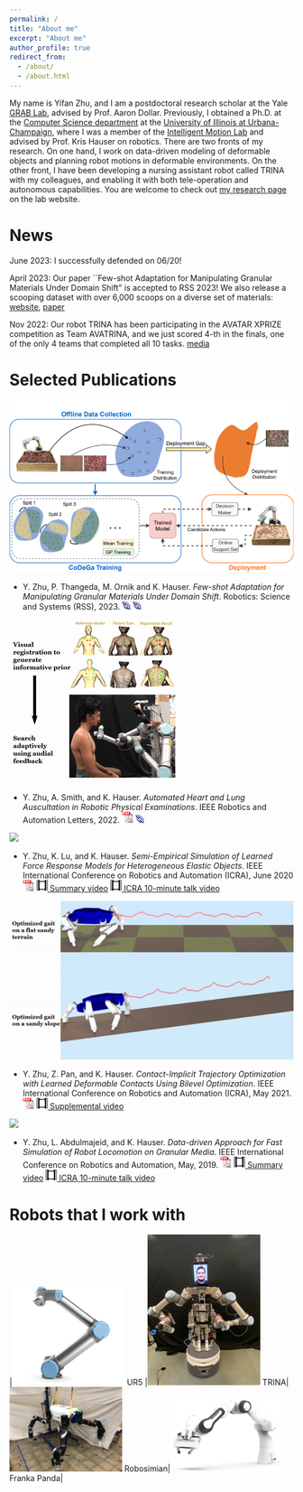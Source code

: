 ```yaml
---
permalink: /
title: "About me"
excerpt: "About me"
author_profile: true
redirect_from: 
  - /about/
  - /about.html
---
```

My name is Yifan Zhu, and I am a postdoctoral research scholar at the Yale <a href="https://www.eng.yale.edu/grablab/">GRAB Lab</a>, advised by Prof. Aaron Dollar. Previously, I obtained a Ph.D. at the <a href="https://cs.illinois.edu/">Computer Science department</a> at the <a href="https://illinois.edu/">University of Illinois at Urbana-Champaign</a>, where I was a member of the <a href="https://motion.cs.illinois.edu/">Intelligent Motion Lab</a> and advised by Prof. Kris Hauser on robotics. There are two fronts of my research. On one hand, I work on data-driven modeling of deformable objects and planning robot motions in deformable environments. On the other front, I have been developing a nursing assistant robot called TRINA with my colleagues, and enabling it with both tele-operation and autonomous capabilities. You are welcome to check out <a href="https://motion.cs.illinois.edu/efficientlearning/index.html">my research page</a> on the lab website.

News
======
June 2023: I successfully defended on 06/20! 

April 2023: Our paper ``Few-shot Adaptation for Manipulating Granular Materials Under Domain Shift" is accepted to RSS 2023! We also release a scooping dataset with over 6,000 scoops on a diverse set of materials: [website](https://drillaway.github.io/scooping-dataset.html), [paper](https://arxiv.org/abs/2303.02893)

Nov 2022: Our robot TRINA has been participating in the AVATAR XPRIZE competition as Team AVATRINA, and we just scored 4-th in the finals, one of the only 4 teams that completed all 10 tasks. [media](https://www.xprize.org/prizes/avatar/competing-teams)

Selected Publications
======
![](images/CoDeGa.png)

*   Y. Zhu, P. Thangeda, M. Ornik and K. Hauser. _Few-shot Adaptation for Manipulating Granular Materials Under Domain Shift_. Robotics: Science and Systems (RSS), 2023. [![link](images/link_icon_tiny.gif)](https://arxiv.org/abs/2303.02893) [![Website&Dataset](images/link_icon_tiny.gif)](https://drillaway.github.io/scooping-dataset.html)


<!-- <img style="float: left;" src="images/Auscultation_full.gif"> -->
![](images/Auscultation_full.gif)

*   Y. Zhu, A. Smith, and K. Hauser. _Automated Heart and Lung Auscultation in Robotic Physical Examinations_. IEEE Robotics and Automation Letters, 2022. [![pdf](images/pdf_icon_tiny.gif)](files/Zhu_Ascultation_2022.pdf) [![link](images/link_icon_tiny.gif)](https://arxiv.org/abs/2201.09511)

<!-- ![](images/Auscultation_full.gif) -->
<!-- 
Automated Heart and Lung Auscultation in Robotic Physical Examinations
---------------
This paper presents the first implementation of autonomous robotic auscultation of heart and lung sounds. To select auscultation locations that generate high-quality sounds, a Bayesian Optimization (BO) formulation leverages visual anatomical cues to predict where high-quality sounds might be located, while using auditory feedback to adapt to patient-specific anatomical qualities. Sound quality is estimated online using machine learning models trained on a database of heart and lung stethoscope recordings. Experiments on 4 human subjects show that our system autonomously captures heart and lung sounds of similar quality compared to tele-operation by a human trained in clinical auscultation. Surprisingly, one of the subjects exhibited a previously unknown cardiac pathology that was first identified using our robot, which demonstrates the potential utility of autonomous robotic auscultation for health screening. 

*   Y. Zhu, A. Smith, and K. Hauser. _Automated Heart and Lung Auscultation in Robotic Physical Examinations_. IEEE Robotics and Automation Letters, 2022. [![pdf](images/pdf_icon_tiny.gif)](files/Zhu_Ascultation_2022.pdf) [![link](images/link_icon_tiny.gif)](https://arxiv.org/abs/2201.09511) -->

![](images/poke.gif)
<!-- <img style="float: left;" src="images/poke.gif"> -->

*   Y. Zhu, K. Lu, and K. Hauser. _Semi-Empirical Simulation of Learned Force Response Models for Heterogeneous Elastic Objects_. IEEE International Conference on Robotics and Automation (ICRA), June 2020[![pdf](images/pdf_icon_tiny.gif)](files/Zhu_Poke_2020.pdf) [![](images/mov_icon_tiny.gif) Summary video](https://youtu.be/-9sjiERznRc) [![](images/mov_icon_tiny.gif) ICRA 10-minute talk video](https://youtu.be/xdrKUddJaEU)

![](images/TO_both.gif)
<!-- <img style="float: left;" src="images/TO_both.gif"> -->

*   Y. Zhu, Z. Pan, and K. Hauser. _Contact-Implicit Trajectory Optimization with Learned Deformable Contacts Using Bilevel Optimization_. IEEE International Conference on Robotics and Automation (ICRA), May 2021. [![pdf](images/pdf_icon_tiny.gif)](files/Zhu_TO_2021.pdf)   [![](images/mov_icon_tiny.gif) Supplemental video](https://youtu.be/cgMl3bAGfqc)


<!-- <img style="float: left;" src="images/GM.gif"> -->
![](images/GM.gif)

*   Y. Zhu, L. Abdulmajeid, and K. Hauser. _Data-driven Approach for Fast Simulation of Robot Locomotion on Granular Media_. IEEE International Conference on Robotics and Automation, May, 2019. [![pdf](images/pdf_icon_tiny.gif)](files/Zhu_GranularMedia_2019.pdf) [![](images/mov_icon_tiny.gif) Summary video](https://youtu.be/-9sjiERznRc) [![](images/mov_icon_tiny.gif) ICRA 10-minute talk video](https://youtu.be/xdrKUddJaEU)



Robots that I work with
======

|<img src="images/ur5.png" alt="drawing" width="200" /> UR5 |<img src="images/TRINA.JPG" alt="drawing" width="200" /> TRINA|<img src="images/robosimian.jpg" alt="drawing" width="200" /> Robosimian|<img src="images/franka.jpg" alt="drawing" width="200" /> Franka Panda|

<!-- Google tag (gtag.js) -->
<script async src="https://www.googletagmanager.com/gtag/js?id=G-VK97Q9SJHP"></script>
<script>
  window.dataLayer = window.dataLayer || [];
  function gtag(){dataLayer.push(arguments);}
  gtag('js', new Date());

  gtag('config', 'G-VK97Q9SJHP');
</script>

<!-- 
This is the front page of a website that is powered by the [academicpages template](https://github.com/academicpages/academicpages.github.io) and hosted on GitHub pages. [GitHub pages](https://pages.github.com) is a free service in which websites are built and hosted from code and data stored in a GitHub repository, automatically updating when a new commit is made to the respository. This template was forked from the [Minimal Mistakes Jekyll Theme](https://mmistakes.github.io/minimal-mistakes/) created by Michael Rose, and then extended to support the kinds of content that academics have: publications, talks, teaching, a portfolio, blog posts, and a dynamically-generated CV. You can fork [this repository](https://github.com/academicpages/academicpages.github.io) right now, modify the configuration and markdown files, add your own PDFs and other content, and have your own site for free, with no ads! An older version of this template powers my own personal website at [stuartgeiger.com](http://stuartgeiger.com), which uses [this Github repository](https://github.com/staeiou/staeiou.github.io).

A data-driven personal website
======
Like many other Jekyll-based GitHub Pages templates, academicpages makes you separate the website's content from its form. The content & metadata of your website are in structured markdown files, while various other files constitute the theme, specifying how to transform that content & metadata into HTML pages. You keep these various markdown (.md), YAML (.yml), HTML, and CSS files in a public GitHub repository. Each time you commit and push an update to the repository, the [GitHub pages](https://pages.github.com/) service creates static HTML pages based on these files, which are hosted on GitHub's servers free of charge.

Many of the features of dynamic content management systems (like Wordpress) can be achieved in this fashion, using a fraction of the computational resources and with far less vulnerability to hacking and DDoSing. You can also modify the theme to your heart's content without touching the content of your site. If you get to a point where you've broken something in Jekyll/HTML/CSS beyond repair, your markdown files describing your talks, publications, etc. are safe. You can rollback the changes or even delete the repository and start over -- just be sure to save the markdown files! Finally, you can also write scripts that process the structured data on the site, such as [this one](https://github.com/academicpages/academicpages.github.io/blob/master/talkmap.ipynb) that analyzes metadata in pages about talks to display [a map of every location you've given a talk](https://academicpages.github.io/talkmap.html).

Getting started
======
1. Register a GitHub account if you don't have one and confirm your e-mail (required!)
1. Fork [this repository](https://github.com/academicpages/academicpages.github.io) by clicking the "fork" button in the top right. 
1. Go to the repository's settings (rightmost item in the tabs that start with "Code", should be below "Unwatch"). Rename the repository "[your GitHub username].github.io", which will also be your website's URL.
1. Set site-wide configuration and create content & metadata (see below -- also see [this set of diffs](http://archive.is/3TPas) showing what files were changed to set up [an example site](https://getorg-testacct.github.io) for a user with the username "getorg-testacct")
1. Upload any files (like PDFs, .zip files, etc.) to the files/ directory. They will appear at https://[your GitHub username].github.io/files/example.pdf.  
1. Check status by going to the repository settings, in the "GitHub pages" section

Site-wide configuration
------
The main configuration file for the site is in the base directory in [_config.yml](https://github.com/academicpages/academicpages.github.io/blob/master/_config.yml), which defines the content in the sidebars and other site-wide features. You will need to replace the default variables with ones about yourself and your site's github repository. The configuration file for the top menu is in [_data/navigation.yml](https://github.com/academicpages/academicpages.github.io/blob/master/_data/navigation.yml). For example, if you don't have a portfolio or blog posts, you can remove those items from that navigation.yml file to remove them from the header. 

Create content & metadata
------
For site content, there is one markdown file for each type of content, which are stored in directories like _publications, _talks, _posts, _teaching, or _pages. For example, each talk is a markdown file in the [_talks directory](https://github.com/academicpages/academicpages.github.io/tree/master/_talks). At the top of each markdown file is structured data in YAML about the talk, which the theme will parse to do lots of cool stuff. The same structured data about a talk is used to generate the list of talks on the [Talks page](https://academicpages.github.io/talks), each [individual page](https://academicpages.github.io/talks/2012-03-01-talk-1) for specific talks, the talks section for the [CV page](https://academicpages.github.io/cv), and the [map of places you've given a talk](https://academicpages.github.io/talkmap.html) (if you run this [python file](https://github.com/academicpages/academicpages.github.io/blob/master/talkmap.py) or [Jupyter notebook](https://github.com/academicpages/academicpages.github.io/blob/master/talkmap.ipynb), which creates the HTML for the map based on the contents of the _talks directory).

**Markdown generator**

I have also created [a set of Jupyter notebooks](https://github.com/academicpages/academicpages.github.io/tree/master/markdown_generator
) that converts a CSV containing structured data about talks or presentations into individual markdown files that will be properly formatted for the academicpages template. The sample CSVs in that directory are the ones I used to create my own personal website at stuartgeiger.com. My usual workflow is that I keep a spreadsheet of my publications and talks, then run the code in these notebooks to generate the markdown files, then commit and push them to the GitHub repository.

How to edit your site's GitHub repository
------
Many people use a git client to create files on their local computer and then push them to GitHub's servers. If you are not familiar with git, you can directly edit these configuration and markdown files directly in the github.com interface. Navigate to a file (like [this one](https://github.com/academicpages/academicpages.github.io/blob/master/_talks/2012-03-01-talk-1.md) and click the pencil icon in the top right of the content preview (to the right of the "Raw | Blame | History" buttons). You can delete a file by clicking the trashcan icon to the right of the pencil icon. You can also create new files or upload files by navigating to a directory and clicking the "Create new file" or "Upload files" buttons. 

Example: editing a markdown file for a talk
![Editing a markdown file for a talk](/images/editing-talk.png)

For more info
------
More info about configuring academicpages can be found in [the guide](https://academicpages.github.io/markdown/). The [guides for the Minimal Mistakes theme](https://mmistakes.github.io/minimal-mistakes/docs/configuration/) (which this theme was forked from) might also be helpful. -->

